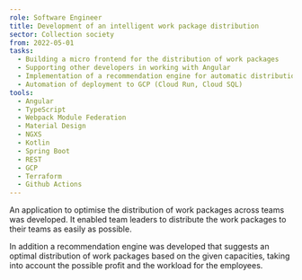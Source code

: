```yaml
---
role: Software Engineer
title: Development of an intelligent work package distribution
sector: Collection society
from: 2022-05-01
tasks:
  - Building a micro frontend for the distribution of work packages
  - Supporting other developers in working with Angular
  - Implementation of a recommendation engine for automatic distribution
  - Automation of deployment to GCP (Cloud Run, Cloud SQL)
tools:
  - Angular
  - TypeScript
  - Webpack Module Federation
  - Material Design
  - NGXS
  - Kotlin
  - Spring Boot
  - REST
  - GCP
  - Terraform
  - Github Actions
---
```


An application to optimise the distribution of work packages across teams was developed. It enabled team leaders to distribute the work packages to their teams as easily as possible.

In addition a recommendation engine was developed that suggests an optimal distribution of work packages based on the given capacities, taking into account the possible profit and the workload for the employees.
